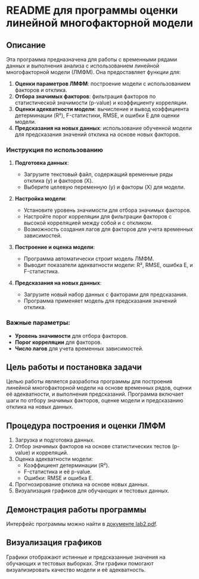 # README для программы оценки линейной многофакторной модели

## Описание

Эта программа предназначена для работы с временными рядами данных и выполнения анализа с использованием линейной многофакторной модели (ЛМФМ). Она предоставляет функции для:

1. **Оценки параметров ЛМФМ**: построение модели с использованием факторов и отклика.
2. **Отбора значимых факторов**: фильтрация факторов по статистической значимости (p-value) и коэффициенту корреляции.
3. **Оценки адекватности модели**: вычисление и вывод коэффициента детерминации (R²), F-статистики, RMSE, и ошибки E для оценки модели.
4. **Предсказания на новых данных**: использование обученной модели для предсказания значений отклика на основе новых факторов.

### Инструкция по использованию

1. **Подготовка данных**:
   - Загрузите текстовый файл, содержащий временные ряды отклика (y) и факторов (X).
   - Выберите целевую переменную (y) и факторы (X) для модели.
   
2. **Настройка модели**:
   - Установите уровень значимости для отбора значимых факторов.
   - Настройте порог корреляции для фильтрации факторов с высокой корреляцией между собой и с откликом.
   - Возможность создания лагов для факторов для учета временных зависимостей.
   
3. **Построение и оценка модели**:
   - Программа автоматически строит модель ЛМФМ.
   - Выводит показатели адекватности модели: R², RMSE, ошибка E, и F-статистика.

4. **Предсказания на новых данных**:
   - Загрузите новый набор данных с факторами для предсказания.
   - Программа применяет модель для предсказания значений отклика.

### Важные параметры:
- **Уровень значимости** для отбора факторов.
- **Порог корреляции** для факторов.
- **Число лагов** для учета временных зависимостей.

## Цель работы и постановка задачи

Целью работы является разработка программы для построения линейной многофакторной модели на основе временных рядов, оценки её адекватности, и выполнения предсказаний. Программа включает шаги по отбору значимых факторов, оценке модели и предсказанию отклика на новых данных.

## Процедура построения и оценки ЛМФМ

1. Загрузка и подготовка данных.
2. Отбор значимых факторов на основе статистических тестов (p-value) и корреляций.
3. Оценка адекватности модели:
   - Коэффициент детерминации (R²).
   - F-статистика и её p-value.
   - Ошибки: RMSE и ошибка E.
4. Прогнозирование отклика на основе новых данных.
5. Визуализация графиков для обучающих и тестовых данных.

## Демонстрация работы программы

Интерфейс программы можно найти в [документе lab2.pdf](data/lab2.pdf).

## Визуализация графиков

Графики отображают истинные и предсказанные значения на обучающих и тестовых выборках. Эти графики помогают визуализировать качество модели и её адекватность.